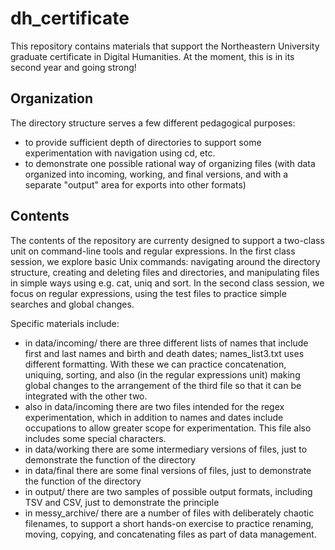 # dh_certificate
This repository contains materials that support the Northeastern University graduate certificate in Digital Humanities. At the moment, this is in its second year and going strong!

## Organization
The directory structure serves a few different pedagogical purposes:
* to provide sufficient depth of directories to support some experimentation with navigation using cd, etc.
* to demonstrate one possible rational way of organizing files (with data organized into incoming, working, and final versions, and with a separate "output" area for exports into other formats)

## Contents
The contents of the repository are currenty designed to support a two-class unit on command-line tools and regular expressions. In the first class session, we explore basic Unix commands: navigating around the directory structure, creating and deleting files and directories, and manipulating files in simple ways using e.g. cat, uniq and sort. In the second class session, we focus on regular expressions, using the test files to practice simple searches and global changes.

Specific materials include:
* in data/incoming/ there are three different lists of names that include first and last names and birth and death dates; names_list3.txt uses different formatting. With these we can practice concatenation, uniquing, sorting, and also (in the regular expressions unit) making global changes to the arrangement of the third file so that it can be integrated with the other two. 
* also in data/incoming there are two files intended for the regex experimentation, which in addition to names and dates include occupations to allow greater scope for experimentation. This file also includes some special characters. 
* in data/working there are some intermediary versions of files, just to demonstrate the function of the directory
* in data/final there are some final versions of files, just to demonstrate the function of the directory
* in output/ there are two samples of possible output formats, including TSV and CSV, just to demonstrate the principle
* in messy_archive/ there are a number of files with deliberately chaotic filenames, to support a short hands-on exercise to practice renaming, moving, copying, and concatenating files as part of data management.
